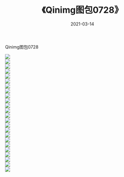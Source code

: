 ﻿---
layout: post
title:  《Qinimg图包0728》
date:   2021-03-14
img: http://imgx.orgx.ga/Qinimg图包/Qinimg图包0728/000.jpg
categories: [美女, 清纯, 唯美]
---

Qinimg图包0728

 ![](http://imgx.orgx.ga/Qinimg图包/Qinimg图包0728/001.jpg) <br>![](http://imgx.orgx.ga/Qinimg图包/Qinimg图包0728/002.jpg) <br>![](http://imgx.orgx.ga/Qinimg图包/Qinimg图包0728/003.jpg) <br>![](http://imgx.orgx.ga/Qinimg图包/Qinimg图包0728/004.jpg) <br>![](http://imgx.orgx.ga/Qinimg图包/Qinimg图包0728/005.jpg) <br>![](http://imgx.orgx.ga/Qinimg图包/Qinimg图包0728/006.jpg) <br>![](http://imgx.orgx.ga/Qinimg图包/Qinimg图包0728/007.jpg) <br>![](http://imgx.orgx.ga/Qinimg图包/Qinimg图包0728/008.jpg) <br>![](http://imgx.orgx.ga/Qinimg图包/Qinimg图包0728/009.jpg) <br>![](http://imgx.orgx.ga/Qinimg图包/Qinimg图包0728/010.jpg) <br>![](http://imgx.orgx.ga/Qinimg图包/Qinimg图包0728/011.jpg) <br>![](http://imgx.orgx.ga/Qinimg图包/Qinimg图包0728/012.jpg) <br>![](http://imgx.orgx.ga/Qinimg图包/Qinimg图包0728/013.jpg) <br>![](http://imgx.orgx.ga/Qinimg图包/Qinimg图包0728/014.jpg) <br>![](http://imgx.orgx.ga/Qinimg图包/Qinimg图包0728/015.jpg) <br>![](http://imgx.orgx.ga/Qinimg图包/Qinimg图包0728/016.jpg) <br>![](http://imgx.orgx.ga/Qinimg图包/Qinimg图包0728/017.jpg) <br>![](http://imgx.orgx.ga/Qinimg图包/Qinimg图包0728/018.jpg) <br>![](http://imgx.orgx.ga/Qinimg图包/Qinimg图包0728/019.jpg) <br>![](http://imgx.orgx.ga/Qinimg图包/Qinimg图包0728/020.jpg) <br>![](http://imgx.orgx.ga/Qinimg图包/Qinimg图包0728/021.jpg) <br>![](http://imgx.orgx.ga/Qinimg图包/Qinimg图包0728/022.jpg) <br>![](http://imgx.orgx.ga/Qinimg图包/Qinimg图包0728/023.jpg) <br>![](http://imgx.orgx.ga/Qinimg图包/Qinimg图包0728/024.jpg) <br>